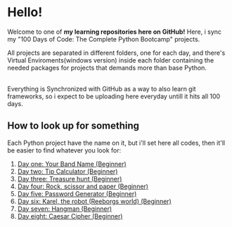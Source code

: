  <h1>Hello!</h1>

Welcome to one of <strong>my learning repositories here on GitHub!</strong> Here, i sync my "100 Days of Code: The Complete Python Bootcamp" projects. <br>

All projects are separated in different folders, one for each day, and there's Virtual Enviroments(windows version) inside each folder containing the needed packages for projects that demands more than base Python.<br>
<br>

Everything is Synchronized with GitHub as a way to also learn git frameworks, so i expect to be uploading here everyday untill it hits all 100 days.

<h2>How to look up for something</h2>

Each Python project have the name on it, but i'll set here all codes, then it'll be easier to find whatever you look for:

<ol>
	<li> <a href="https://github.com/antonio-pilan/Curso---100-Days-of-code/tree/main/Day%201%20-%20Your%20band%20name">Day one: Your Band Name (Beginner) </a></li>
	<li> <a href="https://github.com/antonio-pilan/Curso---100-Days-of-code/tree/main/Day%202%20-%20Tip%20Calulator">Day two: Tip Calculator (Beginner) </a></li>
	<li> <a href="https://github.com/antonio-pilan/Curso---100-Days-of-code/tree/main/Day%203%20-%20Find%20the%20treasure%20game">Day three: Treasure hunt (Beginner) </a></li>
	<li> <a href="https://github.com/antonio-pilan/Curso---100-Days-of-code/tree/main/Day%204%20-%20Rocks%2C%20Scizor%20n%20Papeg%20game">Day four: Rock, scissor and paper (Beginner) </a></li>
	<li> <a href="https://github.com/antonio-pilan/Curso---100-Days-of-code/tree/main/Day%205%20-%20Password%20Generator">Day five: Password Generator (Beginner) </a></li>
	<li> <a href="https://github.com/antonio-pilan/Curso---100-Days-of-code/tree/main/Day%206%20-%20Karel%2C%20the%20Robot">Day six: Karel, the robot (Reeborgs world) (Beginner) </a></li>
	<li> <a href="https://github.com/antonio-pilan/Curso---100-Days-of-code/tree/main/Day%207%20-%20Hangman">Day seven: Hangman (Beginner) </a></li>
	<li> <a href="https://github.com/antonio-pilan/Curso---100-Days-of-code/tree/main/Day%208%20-%20Caesar%20Cipher">Day eight: Caesar Cipher (Beginner)</a></li>
</ol>

